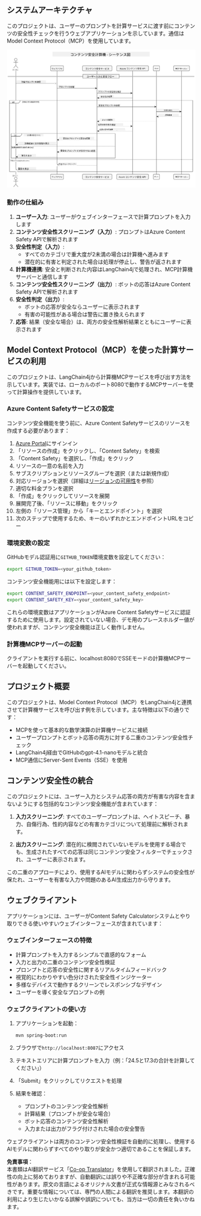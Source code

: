 <!--
CO_OP_TRANSLATOR_METADATA:
{
  "original_hash": "e5ea5e7582f70008ea9bec3b3820f20a",
  "translation_date": "2025-07-13T23:13:28+00:00",
  "source_file": "04-PracticalImplementation/samples/java/containerapp/README.md",
  "language_code": "ja"
}
-->
## システムアーキテクチャ

このプロジェクトは、ユーザーのプロンプトを計算サービスに渡す前にコンテンツの安全性チェックを行うウェブアプリケーションを示しています。通信はModel Context Protocol（MCP）を使用しています。

![System Architecture Diagram](../../../../../../translated_images/plant.b079fed84e945b7c2978993a16163bb53f0517cfe3548d2e442ff40d619ba4b4.ja.png)

### 動作の仕組み

1. **ユーザー入力**: ユーザーがウェブインターフェースで計算プロンプトを入力します  
2. **コンテンツ安全性スクリーニング（入力）**: プロンプトはAzure Content Safety APIで解析されます  
3. **安全性判定（入力）**:  
   - すべてのカテゴリで重大度が2未満の場合は計算機へ進みます  
   - 潜在的に有害と判定された場合は処理が停止し、警告が返されます  
4. **計算機連携**: 安全と判断された内容はLangChain4jで処理され、MCP計算機サーバーと通信します  
5. **コンテンツ安全性スクリーニング（出力）**: ボットの応答はAzure Content Safety APIで解析されます  
6. **安全性判定（出力）**:  
   - ボットの応答が安全ならユーザーに表示されます  
   - 有害の可能性がある場合は警告に置き換えられます  
7. **応答**: 結果（安全な場合）は、両方の安全性解析結果とともにユーザーに表示されます  

## Model Context Protocol（MCP）を使った計算サービスの利用

このプロジェクトは、LangChain4jから計算機MCPサービスを呼び出す方法を示しています。実装では、ローカルのポート8080で動作するMCPサーバーを使って計算操作を提供しています。

### Azure Content Safetyサービスの設定

コンテンツ安全機能を使う前に、Azure Content Safetyサービスのリソースを作成する必要があります：

1. [Azure Portal](https://portal.azure.com)にサインイン  
2. 「リソースの作成」をクリックし、「Content Safety」を検索  
3. 「Content Safety」を選択し、「作成」をクリック  
4. リソースの一意の名前を入力  
5. サブスクリプションとリソースグループを選択（または新規作成）  
6. 対応リージョンを選択（詳細は[リージョンの可用性](https://azure.microsoft.com/en-us/global-infrastructure/services/?products=cognitive-services)を参照）  
7. 適切な料金プランを選択  
8. 「作成」をクリックしてリソースを展開  
9. 展開完了後、「リソースに移動」をクリック  
10. 左側の「リソース管理」から「キーとエンドポイント」を選択  
11. 次のステップで使用するため、キーのいずれかとエンドポイントURLをコピー  

### 環境変数の設定

GitHubモデル認証用に`GITHUB_TOKEN`環境変数を設定してください：  
```sh
export GITHUB_TOKEN=<your_github_token>
```

コンテンツ安全機能用には以下を設定します：  
```sh
export CONTENT_SAFETY_ENDPOINT=<your_content_safety_endpoint>
export CONTENT_SAFETY_KEY=<your_content_safety_key>
```

これらの環境変数はアプリケーションがAzure Content Safetyサービスに認証するために使用します。設定されていない場合、デモ用のプレースホルダー値が使われますが、コンテンツ安全機能は正しく動作しません。

### 計算機MCPサーバーの起動

クライアントを実行する前に、localhost:8080でSSEモードの計算機MCPサーバーを起動してください。

## プロジェクト概要

このプロジェクトは、Model Context Protocol（MCP）をLangChain4jと連携させて計算機サービスを呼び出す例を示しています。主な特徴は以下の通りです：

- MCPを使って基本的な数学演算の計算機サービスに接続  
- ユーザープロンプトとボット応答の両方に対する二重のコンテンツ安全性チェック  
- LangChain4j経由でGitHubのgpt-4.1-nanoモデルと統合  
- MCP通信にServer-Sent Events（SSE）を使用  

## コンテンツ安全性の統合

このプロジェクトには、ユーザー入力とシステム応答の両方が有害な内容を含まないようにする包括的なコンテンツ安全機能が含まれています：

1. **入力スクリーニング**: すべてのユーザープロンプトは、ヘイトスピーチ、暴力、自傷行為、性的内容などの有害カテゴリについて処理前に解析されます。  

2. **出力スクリーニング**: 潜在的に検閲されていないモデルを使用する場合でも、生成されたすべての応答は同じコンテンツ安全フィルターでチェックされ、ユーザーに表示されます。  

この二重のアプローチにより、使用するAIモデルに関わらずシステムの安全性が保たれ、ユーザーを有害な入力や問題のあるAI生成出力から守ります。

## ウェブクライアント

アプリケーションには、ユーザーがContent Safety Calculatorシステムとやり取りできる使いやすいウェブインターフェースが含まれています：

### ウェブインターフェースの特徴

- 計算プロンプトを入力するシンプルで直感的なフォーム  
- 入力と出力の二重のコンテンツ安全性検証  
- プロンプトと応答の安全性に関するリアルタイムフィードバック  
- 視覚的にわかりやすい色分けされた安全性インジケーター  
- 多様なデバイスで動作するクリーンでレスポンシブなデザイン  
- ユーザーを導く安全なプロンプトの例  

### ウェブクライアントの使い方

1. アプリケーションを起動：  
   ```sh
   mvn spring-boot:run
   ```

2. ブラウザで`http://localhost:8087`にアクセス  

3. テキストエリアに計算プロンプトを入力（例：「24.5と17.3の合計を計算してください」）  

4. 「Submit」をクリックしてリクエストを処理  

5. 結果を確認：  
   - プロンプトのコンテンツ安全性解析  
   - 計算結果（プロンプトが安全な場合）  
   - ボット応答のコンテンツ安全性解析  
   - 入力または出力がフラグ付けされた場合の安全警告  

ウェブクライアントは両方のコンテンツ安全性検証を自動的に処理し、使用するAIモデルに関わらずすべてのやり取りが安全かつ適切であることを保証します。

**免責事項**：  
本書類はAI翻訳サービス「[Co-op Translator](https://github.com/Azure/co-op-translator)」を使用して翻訳されました。正確性の向上に努めておりますが、自動翻訳には誤りや不正確な部分が含まれる可能性があります。原文の言語によるオリジナル文書が正式な情報源とみなされるべきです。重要な情報については、専門の人間による翻訳を推奨します。本翻訳の利用により生じたいかなる誤解や誤訳についても、当方は一切の責任を負いかねます。